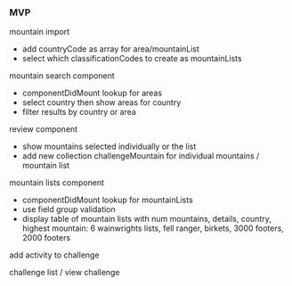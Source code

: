 ### MVP

mountain import

- add countryCode as array for area/mountainList
- select which classificationCodes to create as mountainLists

mountain search component

- componentDidMount lookup for areas
- select country then show areas for country
- filter results by country or area

review component

- show mountains selected individually or the list
- add new collection challengeMountain for individual mountains / mountain list

mountain lists component

- componentDidMount lookup for mountainLists
- use field group validation
- display table of mountain lists with num mountains, details, country, highest mountain:
  6 wainwrights lists, fell ranger, birkets, 3000 footers, 2000 footers

add activity to challenge

challenge list / view challenge
